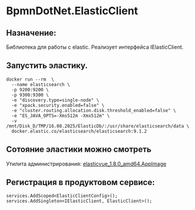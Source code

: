 # BpmnDotNet.ElasticClient

## Назначение:
Библиотека для работы с elastic. Реализует интерфейса IElasticClient.

## Запустить эластику.
~~~
docker run --rm  \
  --name elasticsearch \
  -p 9200:9200 \
  -p 9300:9300 \
  -e "discovery.type=single-node" \
  -e "xpack.security.enabled=false" \
  -e "cluster.routing.allocation.disk.threshold_enabled=false" \
  -e "ES_JAVA_OPTS=-Xms512m -Xmx512m" \
  -v /mnt/Disk_D/TMP/16.08.2025/ElasticDb/:/usr/share/elasticsearch/data \
  docker.elastic.co/elasticsearch/elasticsearch:9.1.2
~~~

## Сотояние эластики можно смотреть
Утилита администрирования: [elasticvue_1.8.0_amd64.AppImage](https://github.com/cars10/elasticvue)


## Регистрация в продуктовом сервисе:
~~~
services.AddScoped<ElasticClientConfig>();
services.AddSingleton<IElasticClient, ElasticClient>();
~~~
